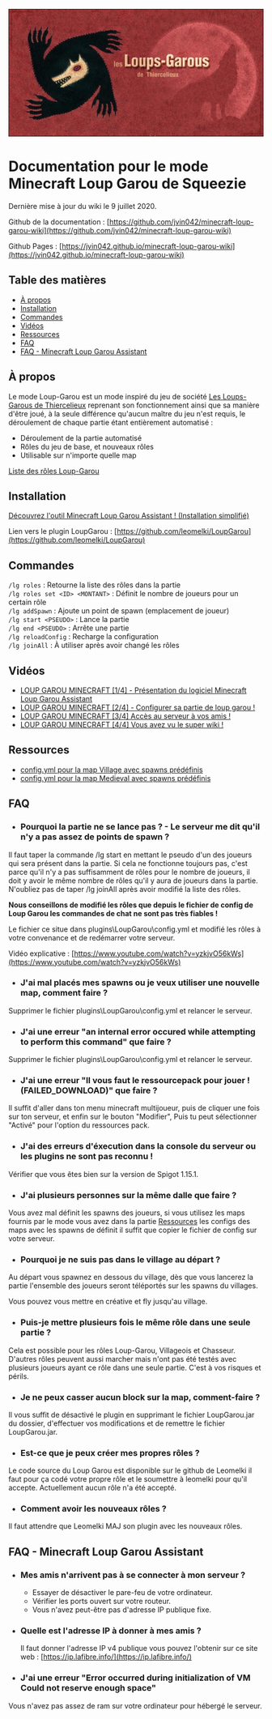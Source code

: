 ![alt text](banner.jpg)

# Documentation pour le mode Minecraft Loup Garou de Squeezie

Dernière mise à jour du wiki le 9 juillet 2020.

Github de la documentation : [https://github.com/jvin042/minecraft-loup-garou-wiki](https://github.com/jvin042/minecraft-loup-garou-wiki)

Github Pages : [https://jvin042.github.io/minecraft-loup-garou-wiki](https://jvin042.github.io/minecraft-loup-garou-wiki)

## Table des matières

- [À propos](#à-propos)
- [Installation](#installation)
- [Commandes](#commandes)
- [Vidéos](#vidéos)
- [Ressources](#ressources)
- [FAQ](#faq)
- [FAQ - Minecraft Loup Garou Assistant](#faq---minecraft-loup-garou-assistant)


## À propos

Le mode Loup-Garou est un mode inspiré du jeu de société [Les Loups-Garous de Thiercelieux](https://fr.wikipedia.org/wiki/Les_Loups-garous_de_Thiercelieux) reprenant son fonctionnement ainsi que sa manière d'être joué, à la seule différence qu'aucun maître du jeu n'est requis, le déroulement de chaque partie étant entièrement automatisé :

- Déroulement de la partie automatisé
- Rôles du jeu de base, et nouveaux rôles
- Utilisable sur n'importe quelle map

[Liste des rôles Loup-Garou](http://bit.ly/30lDmqw)

## Installation

[Découvrez l'outil Minecraft Loup Garou Assistant ! (Installation simplifié)](https://www.youtube.com/playlist?list=PLbx_d9aDwIK72R7XXoX_qeTiT1ccKjwr7)

Lien vers le plugin LoupGarou : [https://github.com/leomelki/LoupGarou](https://github.com/leomelki/LoupGarou)

## Commandes

`/lg roles` : Retourne la liste des rôles dans la partie  
`/lg roles set <ID> <MONTANT>` : Définit le nombre de joueurs pour un certain rôle  
`/lg addSpawn` : Ajoute un point de spawn (emplacement de joueur)  
`/lg start <PSEUDO>` : Lance la partie  
`/lg end <PSEUDO>` : Arrête une partie  
`/lg reloadConfig` : Recharge la configuration  
`/lg joinAll` : À utiliser après avoir changé les rôles

## Vidéos

- [LOUP GAROU MINECRAFT [1/4] - Présentation du logiciel Minecraft Loup Garou Assistant](https://www.youtube.com/watch?v=Ru_DVwe-xSQ)
- [LOUP GAROU MINECRAFT [2/4] - Configurer sa partie de loup garou !](https://www.youtube.com/watch?v=yzkjvO56kWs)
- [LOUP GAROU MINECRAFT [3/4] Accès au serveur à vos amis !](https://www.youtube.com/watch?v=FEscKoGYS78)
- [LOUP GAROU MINECRAFT [4/4] Vous avez vu le super wiki !](https://www.youtube.com/watch?v=PNbmapq6T24)

## Ressources

- [config.yml pour la map Village avec spawns prédéfinis](https://github.com/jvin042/minecraft-loup-garou-assistant/blob/master/ressources/maps/config-village.yml)
- [config.yml pour la map Medieval avec spawns prédéfinis](https://github.com/jvin042/minecraft-loup-garou-assistant/blob/master/ressources/maps/config-medieval.yml)

## FAQ

- ### Pourquoi la partie ne se lance pas ? - Le serveur me dit qu'il n'y a pas assez de points de spawn ?

Il faut taper la commande /lg start <PSEUDO> en mettant le pseudo d'un des joueurs qui sera présent dans la partie. Si cela ne fonctionne toujours pas, c'est parce qu'il n'y a pas suffisamment de rôles pour le nombre de joueurs, il doit y avoir le même nombre de rôles qu'il y aura de joueurs dans la partie. N'oubliez pas de taper /lg joinAll après avoir modifié la liste des rôles.

**Nous conseillons de modifié les rôles que depuis le fichier de config de Loup Garou les commandes de chat ne sont pas très fiables !**  

Le fichier ce situe dans plugins\LoupGarou\config.yml et modifié les rôles à votre convenance et de redémarrer votre serveur.

Vidéo explicative : [https://www.youtube.com/watch?v=yzkjvO56kWs](https://www.youtube.com/watch?v=yzkjvO56kWs)

- ### J'ai mal placés mes spawns ou je veux utiliser une nouvelle map, comment faire ?

Supprimer le fichier plugins\LoupGarou\config.yml et relancer le serveur.

- ### J'ai une erreur "an internal error occured while attempting to perform this command" que faire ?

Supprimer le fichier plugins\LoupGarou\config.yml et relancer le serveur.

- ### J'ai une erreur "Il vous faut le ressourcepack pour jouer ! (FAILED_DOWNLOAD)" que faire ?

Il suffit d'aller dans ton menu minecraft multijoueur, puis de cliquer une fois sur ton serveur, et enfin sur le bouton "Modifier", Puis tu peut sélectionner "Activé" pour l'option du ressources pack.

- ### J'ai des erreurs d'éxecution dans la console du serveur ou les plugins ne sont pas reconnu !

Vérifier que vous êtes bien sur la version de Spigot 1.15.1. 

- ### J'ai plusieurs personnes sur la même dalle que faire ?

Vous avez mal définit les spawns des joueurs, si vous utilisez les maps fournis par le mode vous avez dans la partie [Ressources](#ressources) les configs des maps avec les spawns de définit il suffit que copier le fichier de config sur votre serveur.

- ### Pourquoi je ne suis pas dans le village au départ ?

Au départ vous spawnez en dessous du village, dès que vous lancerez la partie l'ensemble des joueurs seront téléportés sur les spawns du villages.

Vous pouvez vous mettre en créative et fly jusqu'au village.

- ### Puis-je mettre plusieurs fois le même rôle dans une seule partie ?

Cela est possible pour les rôles Loup-Garou, Villageois et Chasseur. D'autres rôles peuvent aussi marcher mais n'ont pas été testés avec plusieurs joueurs ayant ce rôle dans une seule partie. C'est à vos risques et périls.

- ### Je ne peux casser aucun block sur la map, comment-faire ?

Il vous suffit de désactivé le plugin en supprimant le fichier LoupGarou.jar du dossier, d'effectuer vos modifications et de remettre le fichier LoupGarou.jar.

- ### Est-ce que je peux créer mes propres rôles ?

Le code source du Loup Garou est disponible sur le github de Leomelki il faut pour ça codé votre propre rôle et le soumettre à leomelki pour qu'il accepte. Actuellement aucun rôle n'a été accepté.

- ### Comment avoir les nouveaux rôles ?

Il faut attendre que Leomelki MAJ son plugin avec les nouveaux rôles.

## FAQ - Minecraft Loup Garou Assistant

- ### Mes amis n'arrivent pas à se connecter à mon serveur ?

    - Essayer de désactiver le pare-feu de votre ordinateur.
    - Vérifier les ports ouvert sur votre routeur.
    - Vous n'avez peut-être pas d'adresse IP publique fixe.

- ### Quelle est l'adresse IP à donner à mes amis ?
    
    Il faut donner l'adresse IP v4 publique vous pouvez l'obtenir sur ce site web :
    [https://ip.lafibre.info/](https://ip.lafibre.info/)

- ### J'ai une erreur "Error occurred during initialization of VM Could not reserve enough space"

Vous n'avez pas assez de ram sur votre ordinateur pour hébergé le serveur.
